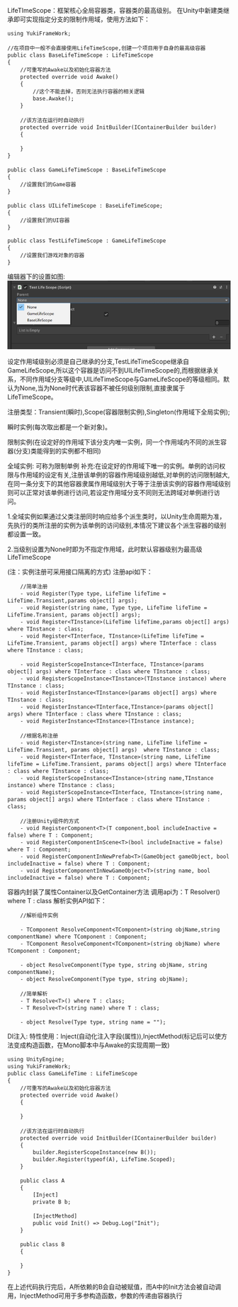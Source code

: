 LifeTImeScope：框架核心全局容器类，容器类的最高级别。
在Unity中新建类继承即可实现指定分支的限制作用域，使用方法如下：

```
using YukiFrameWork;

//在项目中一般不会直接使用LifeTimeScope,创建一个项目用于自身的最高级容器
public class BaseLifeTimeScope : LifeTimeScope
{
    //可重写的Awake以及初始化容器方法
    protected override void Awake()
    {
        //这个不能去掉，否则无法执行容器的相关逻辑
        base.Awake();
    }
    
    //该方法在运行时自动执行
    protected override void InitBuilder(IContainerBuilder builder)
    {

    }
}

public class GameLifeTimeScope : BaseLifeTimeScope
{
    //设置我们的Game容器
}

public class UILifeTimeScope : BaseLifeTimeScope;
{
    //设置我们的UI容器
}

```

```
public class TestLifeTimeScope : GameLifeTimeScope
{
    //设置我们游戏对象的容器
}
```

编辑器下的设置如图:
![输入图片说明](Texture/1.png)

设定作用域级别必须是自己继承的分支,TestLifeTimeScope继承自GameLifeScope,所以这个容器是访问不到UILifeTimeScope的,而根据继承关系，不同作用域分支等级中,UILifeTimeScope与GameLifeScope的等级相同。默认为None,当为None时代表该容器不被任何级别限制,直接隶属于LifeTimeScope。

注册类型：Transient(瞬时),Scope(容器限制实例),Singleton(作用域下全局实例);

瞬时实例(每次取出都是一个新对象)。

限制实例(在设定好的作用域下该分支内唯一实例，同一个作用域内不同的派生容器(分支)类能得到的实例都不相同)

全域实例: 可称为限制单例 补充:在设定好的作用域下唯一的实例。单例的访问权限与作用域的设定有关,注册该单例的容器作用域级别越低,对单例的访问限制越大,在同一条分支下的其他容器隶属作用域级别大于等于注册该实例的容器作用域级别则可以正常对该单例进行访问,若设定作用域分支不同则无法跨域对单例进行访问。

1.全域实例如果通过父类注册同时响应给多个派生类时，以Unity生命周期为准，先执行的类所注册的实例为该单例的访问级别,本情况下建议各个派生容器的级别都设置一致。

2.当级别设置为None时即为不指定作用域，此时默认容器级别为最高级LifeTimeScope

(注：实例注册可采用接口隔离的方式)
注册api如下：

        //简单注册
        - void Register(Type type, LifeTime lifeTime = LifeTime.Transient,params object[] args);
        - void Register(string name, Type type, LifeTime lifeTime = LifeTime.Transient, params object[] args);
        - void Register<TInstance>(LifeTime lifeTime,params object[] args) where TInstance : class;
        - void Register<TInterface, TInstance>(LifeTime lifeTime = LifeTime.Transient, params object[] args) where TInterface : class where TInstance : class;

        - void RegisterScopeInstance<TInterface, TInstance>(params object[] args) where TInterface : class where TInstance : class;
        - void RegisterScopeInstance<TInstance>(TInstance instance) where TInstance : class;       
        - void RegisterInstance<TInstance>(params object[] args) where TInstance : class;
        - void RegisterInstance<TInterface,TInstance>(params object[] args) where TInterface : class where TInstance : class;
        - void RegisterInstance<TInstance>(TInstance instance);

        //根据名称注册
        - void Register<TInstance>(string name, LifeTime lifeTime = LifeTime.Transient, params object[] args)  where TInstance : class;
        - void Register<TInterface, TInstance>(string name, LifeTime lifeTime = LifeTime.Transient, params object[] args) where TInterface : class where TInstance : class;
        - void RegisterScopeInstance<TInstance>(string name,TInstance instance) where TInstance : class;     
        - void RegisterScopeInstance<TInterface, TInstance>(string name, params object[] args) where TInterface : class where TInstance : class;    

        //注册Unity组件的方式
        - void RegisterComponent<T>(T component,bool includeInactive = false) where T : Component;
        - void RegisterComponentInScene<T>(bool includeInactive = false) where T : Component;
        - void RegisterComponentInNewPrefab<T>(GameObject gameObject, bool includeInactive = false) where T : Component;
        - void RegisterComponentInNewGameObject<T>(string name, bool includeInactive = false) where T : Component;    

容器内封装了属性Container以及GetContainer方法
调用api为：T Resolver<T>() where T : class
解析实例API如下：

        //解析组件实例

        - TComponent ResolveComponent<TComponent>(string objName,string componentName) where TComponent : Component;
        - TComponent ResolveComponent<TComponent>(string objName) where TComponent : Component;

        - object ResolveComponent(Type type, string objName, string componentName);
        - object ResolveComponent(Type type, string objName);

        //简单解析
        - T Resolve<T>() where T : class;
        - T Resolve<T>(string name) where T : class;

        - object Resolve(Type type, string name = "");

DI注入: 特性使用：Inject(自动化注入字段(属性)),InjectMethod(标记后可以使方法变成构造函数，在Mono脚本中与Awake的实现周期一致)
```
using UnityEngine;
using YukiFrameWork;
public class GameLifeTime : LifeTimeScope
{
    //可重写的Awake以及初始化容器方法
    protected override void Awake()
    {

    }
    
    //该方法在运行时自动执行
    protected override void InitBuilder(IContainerBuilder builder)
    {
        builder.RegisterScopeInstance(new B());
        builder.Register(typeof(A), LifeTime.Scoped);
    }

    public class A
    {
        [Inject]
        private B b;

        [InjectMethod]
        public void Init() => Debug.Log("Init");
    }

    public class B
    {

    }
}
```
在上述代码执行完后，A所依赖的B会自动被赋值，而A中的Init方法会被自动调用，InjectMethod可用于多参构造函数，参数的传递由容器执行

